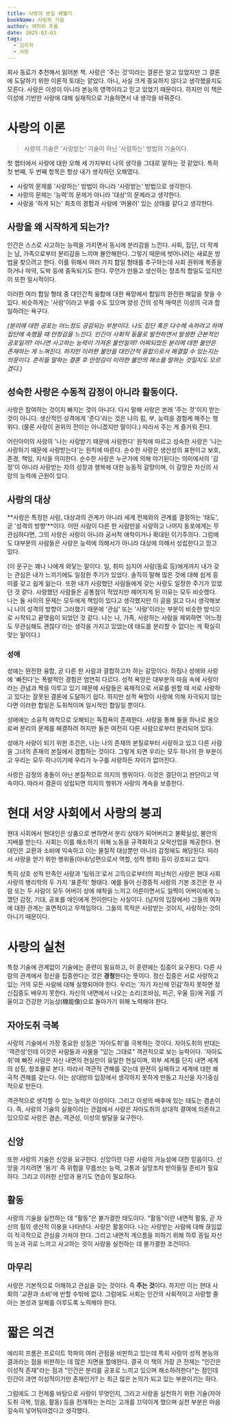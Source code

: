 ```yaml
---
title: 사랑의 본질 꿰뚫기
bookName: 사랑의 기술
author: 에리히 프롬
date: 2025-03-03
tags:
  - 심리학
  - 사랑
---
```


회사 동료가 추천해서 읽어본 책. 사랑은 '주는 것'이라는 결론은 알고 있었지만 그 결론에 도달하기 위한 이론적 토대는 얕았다. 아니, 사실 크게 중요하지 않다고 생각했을지도 모른다. 사랑은 이성이 아니라 본능의 영역이라고 믿고 있었기 때문이다. 하지만 이 책은 이성에 기반한 사랑에 대해 실재적으로 기술하면서 내 생각을 바꿔준다.

<description />

# 사랑의 이론

> 사랑의 기술은 '사랑받는' 기술이 아닌 '사랑하는' 방법의 기술이다.

첫 챕터에서 사랑에 대한 오해 세 가지부터 나의 생각을 그대로 말하는 것 같았다. 특히 첫 번째, 두 번째 항목은 항상 내가 생각하던 오해였다.

- 사랑의 문제를 '사랑하는' 방법이 아니라 '사랑받는' 방법으로 생각한다.
- 사랑의 문제는 '능력'의 문제가 아니라 '대상'의 문제라고 생각한다.
- 사랑을 '하게 되는' 최초의 경험과 사랑에 '머물러' 있는 상태를 같다고 생각한다.

## 사랑을 왜 시작하게 되는가?

인간은 스스로 사고하는 능력을 가지면서 동시에 분리감을 느낀다. 사회, 집단, 더 작게는 남, 가족으로부터 분리감을 느끼며 불안해한다. 그렇기 때문에 벗어나려는 새로운 방법을 찾으려고 한다. 이를 위해서 여러 가지 합일 형태를 추구하는데 사회 권위에 복종을 하거나 마약, 도박 등에 중독되기도 한다. 무언가 만들고 생산하는 창조적 합일도 있지만 이 또한 일시적이다.

이러한 여러 합일 형태 중 대인간적 융합에 대한 욕망에서 합일의 완전한 해답을 찾을 수 있다. 비슷하게는 '사랑'이라고 부를 수도 있으며 양성 간의 성적 매력은 이성의 극과 합일하려는 욕구다.

*(분리에 대한 공포는 어느정도 공감되는 부분이다. 나도 집단 혹은 다수에 속하려고 하며 집단에 속했을 때 안정감을 느낀다. 인간이 사회적 동물로 발전하면서 발생한 근본적인 공포일까? 아니면 사고하는 능력이 가져온 불안일까? 어찌되었든 분리에 대한 불안은 존재하는 게 느껴진다. 하지만 이러한 불안을 대인간적 융합으로서 해결할 수 있는지는 의문이다. 흔히들 말하는 결혼 후 안정감이 이러한 불안의 해소를 말하는 것일지도 모르겠다.)*

## 성숙한 사랑은 수동적 감정이 아니라 활동이다.

사랑은 참여하는 것이지 빠지는 것이 아니다. 다시 말해 사랑은 본래 '주는 것'이지 받는 것이 아니다. 생산적인 성격에게 '준다'라는 것은 나의 힘, 부, 능력을 경험케 해주는 행위다. (물론 사랑이 권위의 전이는 아니겠지만 말이다.) 따라서 주는 게 즐거워 진다. 

어린아이의 사랑의 '나는 사랑받기 때문에 사랑한다' 원칙에 따르고 성숙한 사랑은 '나는 사랑하기 때문에 사랑받는다'는 원칙에 따른다. 순수한 사랑은 생산성의 표현이고 보호, 존경, 책임, 지식을 의미한다. 순수한 사랑은 누군가에 의해 야기된다는 의미에서의 '감정'이 아니라 사랑받는 자의 성장과 행복에 대한 능동적 갈망이며, 이 갈망은 자신의 사랑의 능력에 근원이 있다.

## 사랑의 대상

**사랑은 특정한 사람, 대상과의 관계가 아니라 세계 전체와의 관계를 결정하는 '태도', 곧 '성격의 방향'**이다. 어떤 사람이 다른 한 사람만을 사랑하고 나머지 동포에게는 무관심하다면, 그의 사랑은 사랑이 아니라 공서적 애착이거나 확대된 이기주의다. 그럼에도 대부분의 사람들은 사랑은 능력에 의해서가 아니라 대상에 의해서 성립한다고 믿고 있다.

(이 문구는 꽤나 나에게 와닿는 말이다. 일, 취미 심지어 사람(동료 등)에게까지 내가 갖는 관심은 내가 느끼기에도 일정한 주기가 있었다. 솔직히 말해 많은 것에 대해 쉽게 흥미를 갖고 쉽게 잃는다. 또한 내가 사랑했던 사람들에게 갖는 사랑도 일정한 주기가 있었던 것 같다. 사랑했던 사람들은 공통점이 적었지만 헤어지게 된 이유는 모두 비슷했다. 나는 둘 사이의 문제는 모두에게 책임이 있다고 생각했지만 이 글을 읽고 다시 생각해보니 나의 성격의 방향이 그러했기 때문에 '관심' 또는 '사랑'이라는 부분이 비슷한 방식으로 시작되고 끝맺음이 되었던 것 같다. 나는 나, 가족, 사랑하는 사람을 제외하면 '어느정도 무관심해도 괜찮다'라는 생각을 가지고 있었는데 태도를 분리할 수 없다는 게 확실히 맞는 말이다.)

### 성애

성애는 완전한 융합, 곧 다른 한 사람과 결합하고자 하는 갈망이다. 하짐나 성애와 사랑에 '빠진다'는 폭발적인 경험은 엄연히 다르다. 성적 욕망은 대부분의 마음 속에 사랑이라는 관념과 짝을 이루고 있기 때문에 사람들은 육체적으로 서로를 원할 때 서로 사랑하고 있다는 잘못된 결론에 도달하기 쉽다. 하지만 성적 욕망이 사랑에 의해 자극되지 않는다면 이러한 합일은 도취적이며 일시적인 합일일 뿐이다.

성애에는 소유적 애착으로 오해되는 독점욕이 존재한다. 사랑을 통해 둘을 하나로 봄으로써 분리의 문제를 해결하려 하지만 둘은 여전히 다른 사람으로부터 분리되어 있다.

성애가 사랑이 되기 위한 조건은, 나는 나의 존재의 본질로부터 사랑하고 있고 다른 사람을 그녀의 존재의 본질에서 경험하는 것이다. 그렇게 되면 우리는 모두 하나의 한 부분이고 우리는 모두 하나이기에 우리가 누구를 사랑하든 차이가 없어진다.

사랑은 감정의 충돌이 아닌 본질적으로 의지의 행위이다. 이것은 결단이고 판단이고 약속이다. 따라서 결혼이 성립되면 의지의 행위가 사랑의 계속을 보증한다.

# 현대 서양 사회에서 사랑의 붕괴

현대 사회에서 현대인은 상품으로 변하면서 분리 상태가 되어버리고 불확실성, 불안의 지배를 받는다. 사회는 이를 해소하기 위해 노동을 규격화하고 오락산업을 제공한다. 현대인은 교환과 소비에 익숙하고 이는 물질적 대상뿐만 아니라 감정에도 해당된다. 따라서 사랑을 얻기 위한 행위들(아내/남편으로서 역할, 성적 행위) 등이 강조되고 있다.

특히 상호 성적 만족인 사랑과 '팀워크'로서 고득으로부터의 피난처인 사랑은 현대 사회 사랑의 병리학의 두 가지 '표준적' 형태다. 예를 들어 신경증적 사랑의 기본 조건은 한 사람 또는 두 사람이 모두 어버이 상에 애착을 느끼고 어른이면서도 일찍이 어버이에게 느꼈던 감정, 기대, 공포를 애인에게 전이한다는 사실이다. (남자의 입장에서) 그들의 여자에 대한 관계는 표면적이고 무책임하다. 그들의 목적은 사랑받는 것이지, 사랑하는 것이 아니기 때문이다.

# 사랑의 실천

특정 기술에 관계없이 기술에는 훈련이 필요하고, 이 훈련에는 집중이 요구된다. 다른 사람의 관계에서 정신을 집중한다는 것은 **경청**한다는 뜻이다. 정신 집중은 서로 사랑하고 있는 거의 모든 사람에 대해 실행되어야 한다. 우리는 '자기 자신에 민감'하지 못하면 정신집중도 배우지 못한다. 자신의 내면에서 나오는 소리(조바심, 피곤, 우울 등)에 귀를 기울이고 건강한 기능상(機能像)으로 돌아가기 위해 노력해야 한다.

## 자아도취 극복

사랑의 기술에서 가장 중요한 성질은 '자아도취'를 극복하는 것이다. 자아도취의 반대는 '객관성'인데 이것은 사람들과 사물을 "있는 그대로" 객관적으로 보는 능력이다. '자아도취'에 빠진 사람은 자신 내면의 현실만이 유일한 현실이며, 외부 세계를 단지 내면 세계의 상징, 창조물로 본다. 따라서 객관적 견해를 갖는데 완전히 실패하고 세계에 대한 왜곡적 견해를 갖는다. 이는 상대방의 입장에서 생각하지 못하게 만들고 자신을 자기중심적으로 만든다.

객관적으로 생각할 수 있는 능력은 이성이다. 그리고 이성의 배후에 있는 태도는 겸손이다. 즉, 사랑의 기술의 실용이라는 관점에서 사랑은 자아도취의 상대적 결여에 의존하고 있으므로 사랑은 겸손, 객관성, 이성의 발달을 요구한다.

## 신앙

또한 사랑의 기술은 신앙을 요구한다. 신앙이란 다른 사람의 가능성에 대한 믿음이다. 신앙을 가지려면 '용기' 즉 위험을 무릅쓰는 능력, 고통과 실망조차 받아들일 준비가 필요하다. 그리고 이러한 신앙과 용기도 연습이 필요하다.

## 활동

사랑의 기술을 실천하는 데 "활동"은 불가결한 태도이다. "활동"이란 내면적 활동, 곧 자신의 힘의 생산적 이용을 나타낸다. 사랑은 활동이다. 나는 사랑받는 사람에 대해 끊임없이 적극적으로 관심을 가져야 한다. 그리고 내면적 게으름을 피하기 위해 하루 종일 자신의 눈과 귀로 느끼고 사고하는 것이 사랑을 실천하는 데 불가결한 조건이다.

## 마무리

사랑은 기본적으로 이해하고 관심을 갖는 것이다. 즉 **주는 것**이다. 하지만 이는 현대 사회의 '교환과 소비'에 반할 수밖에 없다. 그럼에도 사회는 인간의 사회적이고 사랑할 줄 아는 본성과 일체를 이루도록 노력해야 한다.

# 짧은 의견

에리히 프롬은 프로이트 학파의 여러 관점을 비판하고 있는데 특히 사랑이 성적 본능의 결과라는 점을 비판하는 데 많은 지면을 할애한다. 결국 이 책의 가장 큰 전제는 "인간은 이성적 존재"라는 점과 "인간은 분리를 공포로 느끼고 있으며 해소하려한다"는 점인데 인간이 과연 이성적이기만 존재인가? 는 최근 많은 논의가 되고 있는 부분이기는 하다.

그럼에도 그 전제를 바탕으로 사랑이 무엇인지, 그리고 사랑을 실천하기 위한 기술(자아도취 극복, 믿음, 활동) 등을 전개하는 논리는 고개를 끄덕이게 했으며 실천 부분은 마음 깊숙히 넣어둬야겠다고 생각했다.
